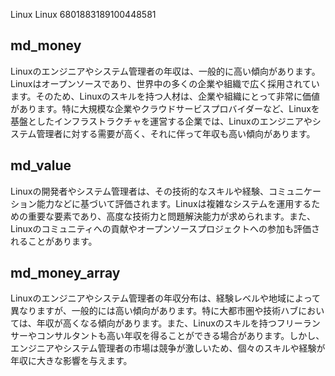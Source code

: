 Linux
Linux
6801883189100448581



## md_money

Linuxのエンジニアやシステム管理者の年収は、一般的に高い傾向があります。Linuxはオープンソースであり、世界中の多くの企業や組織で広く採用されています。そのため、Linuxのスキルを持つ人材は、企業や組織にとって非常に価値があります。特に大規模な企業やクラウドサービスプロバイダーなど、Linuxを基盤としたインフラストラクチャを運営する企業では、Linuxのエンジニアやシステム管理者に対する需要が高く、それに伴って年収も高い傾向があります。


## md_value

Linuxの開発者やシステム管理者は、その技術的なスキルや経験、コミュニケーション能力などに基づいて評価されます。Linuxは複雑なシステムを運用するための重要な要素であり、高度な技術力と問題解決能力が求められます。また、Linuxのコミュニティへの貢献やオープンソースプロジェクトへの参加も評価されることがあります。


## md_money_array

Linuxのエンジニアやシステム管理者の年収分布は、経験レベルや地域によって異なりますが、一般的には高い傾向があります。特に大都市圏や技術ハブにおいては、年収が高くなる傾向があります。また、Linuxのスキルを持つフリーランサーやコンサルタントも高い年収を得ることができる場合があります。しかし、エンジニアやシステム管理者の市場は競争が激しいため、個々のスキルや経験が年収に大きな影響を与えます。












